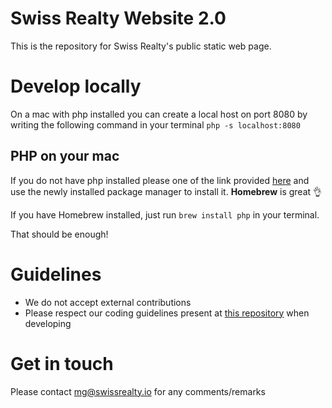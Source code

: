 # Swiss Realty Website 2.0
This is the repository for Swiss Realty's public static web page.

# Develop locally
On a mac with php installed you can create a local host on port 8080 by writing the following command in your terminal
`php -s localhost:8080`

## PHP on your mac
If you do not have php installed please one of the link provided [here](https://www.php.net/manual/en/install.macosx.packages.php) and use the newly installed package manager to install it. **Homebrew** is great 👌

If you have Homebrew installed, just run `brew install php` in your terminal.

That should be enough!

# Guidelines
* We do not accept external contributions
* Please respect our coding guidelines present at [this repository](https://github.com/swissrealty/dev-guidelines) when developing

# Get in touch
Please contact mg@swissrealty.io for any comments/remarks
